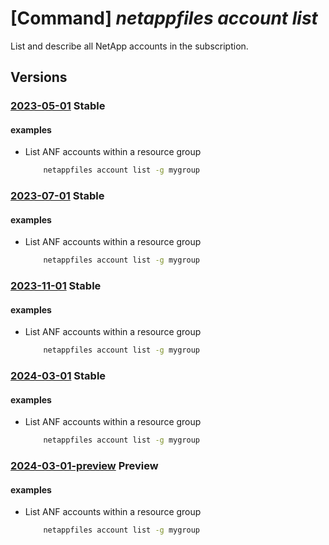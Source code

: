 # [Command] _netappfiles account list_

List and describe all NetApp accounts in the subscription.

## Versions

### [2023-05-01](/Resources/mgmt-plane/L3N1YnNjcmlwdGlvbnMve30vcHJvdmlkZXJzL21pY3Jvc29mdC5uZXRhcHAvbmV0YXBwYWNjb3VudHM=/2023-05-01.xml) **Stable**

<!-- mgmt-plane /subscriptions/{}/providers/microsoft.netapp/netappaccounts 2023-05-01 -->
<!-- mgmt-plane /subscriptions/{}/resourcegroups/{}/providers/microsoft.netapp/netappaccounts 2023-05-01 -->

#### examples

- List ANF accounts within a resource group
    ```bash
        netappfiles account list -g mygroup
    ```

### [2023-07-01](/Resources/mgmt-plane/L3N1YnNjcmlwdGlvbnMve30vcHJvdmlkZXJzL21pY3Jvc29mdC5uZXRhcHAvbmV0YXBwYWNjb3VudHM=/2023-07-01.xml) **Stable**

<!-- mgmt-plane /subscriptions/{}/providers/microsoft.netapp/netappaccounts 2023-07-01 -->
<!-- mgmt-plane /subscriptions/{}/resourcegroups/{}/providers/microsoft.netapp/netappaccounts 2023-07-01 -->

#### examples

- List ANF accounts within a resource group
    ```bash
        netappfiles account list -g mygroup
    ```

### [2023-11-01](/Resources/mgmt-plane/L3N1YnNjcmlwdGlvbnMve30vcHJvdmlkZXJzL21pY3Jvc29mdC5uZXRhcHAvbmV0YXBwYWNjb3VudHM=/2023-11-01.xml) **Stable**

<!-- mgmt-plane /subscriptions/{}/providers/microsoft.netapp/netappaccounts 2023-11-01 -->
<!-- mgmt-plane /subscriptions/{}/resourcegroups/{}/providers/microsoft.netapp/netappaccounts 2023-11-01 -->

#### examples

- List ANF accounts within a resource group
    ```bash
        netappfiles account list -g mygroup
    ```

### [2024-03-01](/Resources/mgmt-plane/L3N1YnNjcmlwdGlvbnMve30vcHJvdmlkZXJzL21pY3Jvc29mdC5uZXRhcHAvbmV0YXBwYWNjb3VudHM=/2024-03-01.xml) **Stable**

<!-- mgmt-plane /subscriptions/{}/providers/microsoft.netapp/netappaccounts 2024-03-01 -->
<!-- mgmt-plane /subscriptions/{}/resourcegroups/{}/providers/microsoft.netapp/netappaccounts 2024-03-01 -->

#### examples

- List ANF accounts within a resource group
    ```bash
        netappfiles account list -g mygroup
    ```

### [2024-03-01-preview](/Resources/mgmt-plane/L3N1YnNjcmlwdGlvbnMve30vcmVzb3VyY2Vncm91cHMve30vcHJvdmlkZXJzL21pY3Jvc29mdC5uZXRhcHAvbmV0YXBwYWNjb3VudHM=/2024-03-01-preview.xml) **Preview**

<!-- mgmt-plane /subscriptions/{}/resourcegroups/{}/providers/microsoft.netapp/netappaccounts 2024-03-01-preview -->

#### examples

- List ANF accounts within a resource group
    ```bash
        netappfiles account list -g mygroup
    ```
